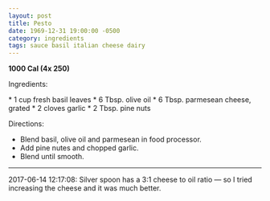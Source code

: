 ```yaml
---
layout: post
title: Pesto
date: 1969-12-31 19:00:00 -0500
category: ingredients
tags: sauce basil italian cheese dairy
---
```

<b>1000 Cal (4x 250)</b>
<p>Ingredients:</p>
* 1 cup fresh basil leaves
* 6 Tbsp. olive oil
* 6 Tbsp. parmesean cheese, grated
* 2 cloves garlic
* 2 Tbsp. pine nuts

<p>Directions:</p>

* Blend basil, olive oil and parmesean in food processor.
* Add pine nutes and chopped garlic.
* Blend until smooth.


---

2017-06-14 12:17:08: Silver spoon has a 3:1 cheese to oil ratio — so I tried increasing the cheese and it was much better.
